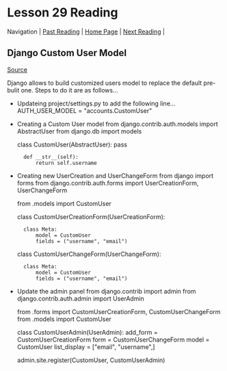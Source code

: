 # Lesson 29 Reading

Navigation | [Past Reading](../Read-28/README.md) | [Home Page](../README.md) | [Next Reading](../Read-30/README.md) |

## Django Custom User Model

[Source](https://learndjango.com/tutorials/django-custom-user-model)

Django allows to build customized users model to replace the default pre-bulit one. Steps to do it are as follows...

- Updateing project/settings.py to add the following line...
    AUTH_USER_MODEL = "accounts.CustomUser"
- Creating a Custom User model
    from django.contrib.auth.models import AbstractUser
    from django.db import models

    class CustomUser(AbstractUser):
        pass

        def __str__(self):
            return self.username
- Creating new UserCreation and UserChangeForm
    from django import forms
    from django.contrib.auth.forms import UserCreationForm, UserChangeForm

    from .models import CustomUser

    class CustomUserCreationForm(UserCreationForm):

        class Meta:
            model = CustomUser
            fields = ("username", "email")

    class CustomUserChangeForm(UserChangeForm):

        class Meta:
            model = CustomUser
            fields = ("username", "email")
- Update the admin panel
    from django.contrib import admin
    from django.contrib.auth.admin import UserAdmin

    from .forms import CustomUserCreationForm, CustomUserChangeForm
    from .models import CustomUser

    class CustomUserAdmin(UserAdmin):
        add_form = CustomUserCreationForm
        form = CustomUserChangeForm
        model = CustomUser
        list_display = ["email", "username",]

    admin.site.register(CustomUser, CustomUserAdmin)
